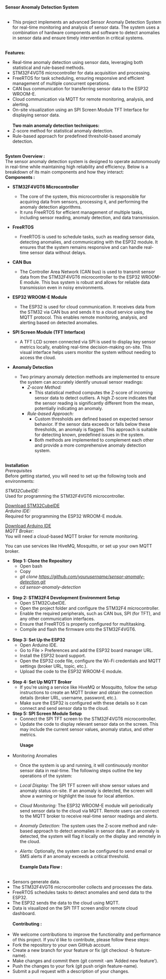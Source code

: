 **Sensor Anomaly Detection System** <br><br>
* This project implements an advanced Sensor Anomaly Detection System for real-time monitoring and analysis of sensor data. The system uses a combination of hardware components and software to detect anomalies in sensor data and ensure timely intervention in critical systems. <br><br>

**Features:** <br>
* Real-time anomaly detection using sensor data, leveraging both statistical and rule-based methods. <br>
* STM32F4VGT6 microcontroller for data acquisition and processing. <br>
* FreeRTOS for task scheduling, ensuring responsive and efficient management of multiple concurrent operations.<br>
* CAN bus communication for transferring sensor data to the ESP32 WROOM-E.<br>
* Cloud communication via MQTT for remote monitoring, analysis, and alerting.<br>
* On-site visualization using an SPI Screen Module TFT Interface for displaying sensor data.<br><br>
**Two main anomaly detection techniques:** <br>
* Z-score method for statistical anomaly detection.  <br>
* Rule-based approach for predefined threshold-based anomaly detection.  <br><br>

**System Overview :** <br>
The sensor anomaly detection system is designed to operate autonomously in real-time while maintaining high reliability and efficiency. Below is a breakdown of its main components and how they interact:  <br>
**Components :**  <br>
* **STM32F4VGT6 Microcontroller** <br>

  - The core of the system, this microcontroller is responsible for acquiring data from sensors, processing it, and performing the anomaly detection algorithms.
  - It runs FreeRTOS for efficient management of multiple tasks, including sensor reading, anomaly detection, and data transmission. <br>
* **FreeRTOS**  <br>

  - FreeRTOS is used to schedule tasks, such as reading sensor data, detecting anomalies, and communicating with the ESP32 module. It ensures that the system remains responsive and can handle real-time sensor data without delays.  <br>
* **CAN Bus**  <br>

  - The Controller Area Network (CAN bus) is used to transmit sensor data from the STM32F4VGT6 microcontroller to the ESP32 WROOM-E module. This bus system is robust and allows for reliable data transmission even in noisy environments. <br>
* **ESP32 WROOM-E Module**  <br>

  - The ESP32 is used for cloud communication. It receives data from the STM32 via CAN bus and sends it to a cloud service using the MQTT protocol. This enables remote monitoring, analysis, and alerting based on detected anomalies. <br>
* **SPI Screen Module (TFT Interface)**  <br>

  - A TFT LCD screen connected via SPI is used to display key sensor metrics locally, enabling real-time decision-making on-site. This visual interface helps users monitor the system without needing to access the cloud.  <br>
* **Anomaly Detection**  <br>
  - Two primary anomaly detection methods are implemented to ensure the system can accurately identify unusual sensor readings:  <br>
    - *Z-score Method:*  <br>
      - This statistical method computes the Z-score of incoming sensor data to detect outliers. A high Z-score indicates that the sensor reading is significantly different from the mean, potentially indicating an anomaly.  <br>
    - *Rule-based Approach:*  <br>
      - Custom thresholds are defined based on expected sensor behavior. If the sensor data exceeds or falls below these thresholds, an anomaly is flagged. This approach is suitable for detecting known, predefined issues in the system. <br>
      - Both methods are implemented to complement each other and provide a more comprehensive anomaly detection system. <br><br>

**Installation** <br>
*Prerequisites* <br>
Before getting started, you will need to set up the following tools and environments: <br>

*STM32CubeIDE:*  <br>Used for programming the STM32F4VGT6 microcontroller. <br>

[Download STM32CubeIDE](https://www.st.com/en/development-tools/stm32cubeide.html) <br>
*Arduino IDE:*<br> Required for programming the ESP32 WROOM-E module. <br>

[Download Arduino IDE](https://www.arduino.cc/en/software) <br>
*MQTT Broker:* <br> You will need a cloud-based MQTT broker for remote monitoring. <br>

You can use services like HiveMQ, Mosquitto, or set up your own MQTT broker. <br>
* **Step 1: Clone the Repository** <br>
  - Open bash <br>
  - Copy <br>
  - *git clone https://github.com/yourusername/sensor-anomaly-detection.git* <br>
  - *cd sensor-anomaly-detection* <br> <br>
* **Step 2: STM32F4 Development Environment Setup** <br>
  - Open STM32CubeIDE. <br>
  - Open the project folder and configure the STM32F4 microcontroller. <br>
  - Enable the required peripherals, such as CAN bus, SPI (for TFT), and any other communication interfaces. <br>
  - Ensure that FreeRTOS is properly configured for multitasking. <br>
  - Compile and flash the firmware onto the STM32F4VGT6. <br><br>
* **Step 3: Set Up the ESP32** <br>
  - Open Arduino IDE. <br>
  - Go to File > Preferences and add the ESP32 board manager URL. <br>
  - Install the ESP32 board support. <br>
  - Open the ESP32 code file, configure the Wi-Fi credentials and MQTT settings (broker URL, topic, etc.). <br>
  - Upload the code to the ESP32 WROOM-E module. <br><br>
* **Step 4: Set Up MQTT Broker** <br>
  - If you're using a service like HiveMQ or Mosquitto, follow the setup instructions to create an MQTT broker and obtain the connection details (broker URL, username, password, etc.). <br>
  - Make sure the ESP32 is configured with these details so it can connect and send sensor data to the cloud. <br>
* **Step 5: SPI Screen Module Setup** <br>
  - Connect the SPI TFT screen to the STM32F4VGT6 microcontroller. <br>
  - Update the code to display relevant sensor data on the screen. This may include the current sensor values, anomaly status, and other metrics. <br><br>
**Usage** <br> <br>
* Monitoring Anomalies<br>
  - Once the system is up and running, it will continuously monitor sensor data in real-time. The following steps outline the key operations of the system: <br>
  - *Local Display:* The SPI TFT screen will show sensor values and anomaly status on-site. If an anomaly is detected, the screen will show a warning or highlight the issue for local attention. <br>

  - *Cloud Monitoring:* The ESP32 WROOM-E module will periodically send sensor data to the cloud via MQTT. Remote users can connect to the MQTT broker to receive real-time sensor readings and alerts. <br>

  - *Anomaly Detection:* The system uses the Z-score method and rule-based approach to detect anomalies in sensor data. If an anomaly is detected, the system will flag it locally on the display and remotely in the cloud. <br>

  - *Alerts:* Optionally, the system can be configured to send email or SMS alerts if an anomaly exceeds a critical threshold. <br><br>
**Example Data Flow :** <br> <br>
* Sensors generate data. <br>
* The STM32F4VGT6 microcontroller collects and processes the data. <br>
* FreeRTOS schedules tasks to detect anomalies and send data to the ESP32. <br>
* The ESP32 sends the data to the cloud using MQTT. <br>
* Data is visualized on the SPI TFT screen and/or remote cloud dashboard. <br><br>
**Contributing :** <br> <br>
* We welcome contributions to improve the functionality and performance of this project. If you'd like to contribute, please follow these steps: <br>
* Fork the repository to your own GitHub account. <br>
* Create a new branch for your feature or fix (git checkout -b feature-name). <br>
* Make changes and commit them (git commit -am 'Added new feature'). <br>
* Push the changes to your fork (git push origin feature-name). <br>
* Submit a pull request with a description of your changes. <br>
